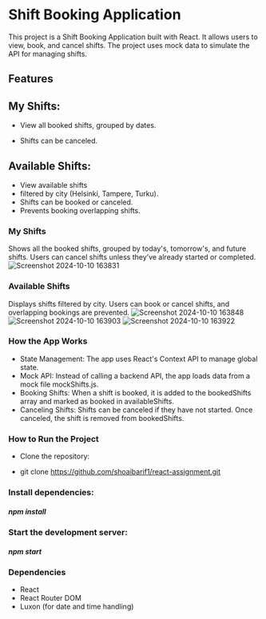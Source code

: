 # Shift Booking Application

This project is a Shift Booking Application built with React. It allows users to view, book, and cancel shifts. The project uses mock data to simulate the API for managing shifts.

## Features

## My Shifts:

* View all booked shifts, grouped by dates.
  
* Shifts can be canceled.

## Available Shifts:
* View available shifts
* filtered by city (Helsinki, Tampere, Turku).
* Shifts can be booked or canceled.
* Prevents booking overlapping shifts.



### My Shifts
Shows all the booked shifts, grouped by today's, tomorrow's, and future shifts. Users can cancel shifts unless they’ve already started or completed.
![Screenshot 2024-10-10 163831](https://github.com/user-attachments/assets/f5c7dca3-58bd-4df5-a19f-dcaadbffd43d)



### Available Shifts
Displays shifts filtered by city. Users can book or cancel shifts, and overlapping bookings are prevented.
![Screenshot 2024-10-10 163848](https://github.com/user-attachments/assets/524e6fbf-4eb2-42ab-b15d-bb5a84f0f1c2)
![Screenshot 2024-10-10 163903](https://github.com/user-attachments/assets/e0f4767e-06fd-4bfc-8540-2737423d3eff)
![Screenshot 2024-10-10 163922](https://github.com/user-attachments/assets/43c91367-0e69-43cf-a780-e390a3b983bd)



### How the App Works

* State Management: The app uses React's Context API to manage global state.
* Mock API: Instead of calling a backend API, the app loads data from a mock file mockShifts.js.
* Booking Shifts: When a shift is booked, it is added to the bookedShifts array and marked as booked in availableShifts.
* Canceling Shifts: Shifts can be canceled if they have not started. Once canceled, the shift is removed from bookedShifts.
  
### How to Run the Project

* Clone the repository:
  
 * git clone https://github.com/shoaibarif1/react-assignment.git


### Install dependencies:

##### npm install

### Start the development server:

##### npm start

### Dependencies
* React
* React Router DOM
* Luxon (for date and time handling)

